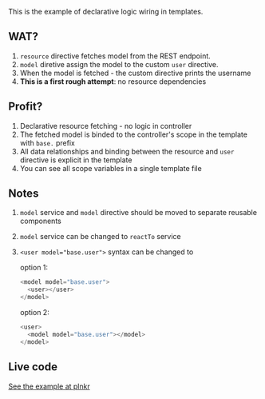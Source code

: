 This is the example of declarative logic wiring in templates.

## WAT?

1. `resource` directive fetches model from the REST endpoint.
2. `model` diretive assign the model to the custom `user` directive.
3. When the model is fetched - the custom directive prints the username
4. **This is a first rough attempt**: no resource dependencies

## Profit?

1. Declarative resource fetching - no logic in controller
1. The fetched model is binded to the controller's scope in the template with `base.` prefix
1. All data relationships and binding between the resource and `user` directive is explicit in the template
1. You can see all scope variables in a single template file

## Notes

1. `model` service and `model` directive should be moved to separate reusable components
2. `model` service can be changed to `reactTo` service
3. `<user model="base.user">` syntax can be changed to

    option 1:
    ```javascript
    <model model="base.user">
      <user></user>
    </model>
    ```

    option 2:
    ```javascript
    <user>
      <model model="base.user"></model>
    </model>
    ```

## Live code

[See the example at plnkr](http://plnkr.co/edit/IzHdd54GQ5FSnBT6o8XX?p=preview)